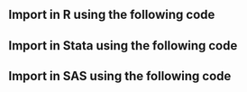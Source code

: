 ## Import in R using the following code

## Import in Stata using the following code

## Import in SAS using the following code
